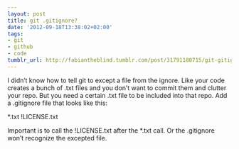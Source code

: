 ```yaml
---
layout: post
title: git .gitignore?
date: '2012-09-18T13:38:02+02:00'
tags:
- git
- github
- code
tumblr_url: http://fabiantheblind.tumblr.com/post/31791180715/git-gitignore
---
```

I didn’t know how to tell git to except a file from the ignore. Like your code creates a bunch of .txt files and you don’t want to commit them and clutter your repo. But you need a certain .txt file to be included into that repo.
Add a .gitignore file that looks like this:

*.txt
!LICENSE.txt


Important is to call the !LICENSE.txt after the *.txt call. Or the .gitignore won’t recognize the excepted file.
